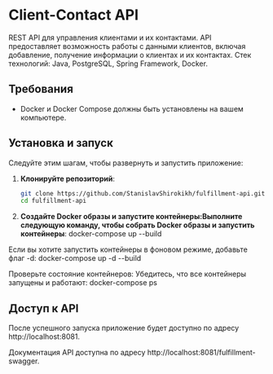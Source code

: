 # Client-Contact API 
REST API для управления клиентами и их контактами. API предоставляет возможность работы с данными клиентов, включая добавление, получение информации о клиентах и их контактах. Стек технологий: Java, PostgreSQL, Spring Framework, Docker.
## Требования
- Docker и Docker Compose должны быть установлены на вашем компьютере.
## Установка и запуск
Следуйте этим шагам, чтобы развернуть и запустить приложение:

1. **Клонируйте репозиторий**:

   ```bash
   git clone https://github.com/StanislavShirokikh/fulfillment-api.git
   cd fulfillment-api

2. **Создайте Docker образы и запустите контейнеры:Выполните следующую команду, чтобы собрать Docker образы и запустить контейнеры**:
   docker-compose up --build

Если вы хотите запустить контейнеры в фоновом режиме, добавьте флаг -d:
docker-compose up -d --build

Проверьте состояние контейнеров: Убедитесь, что все контейнеры запущены и работают:
docker-compose ps

## Доступ к API
После успешного запуска приложение будет доступно по адресу http://localhost:8081.

Документация API доступна по адресу http://localhost:8081/fulfillment-swagger.

